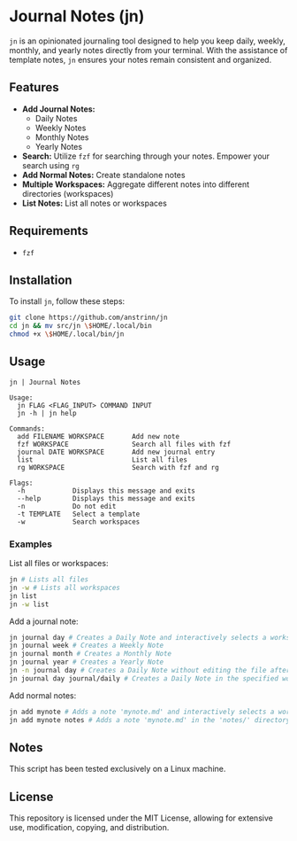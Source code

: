 # Journal Notes (jn)

`jn` is an opinionated journaling tool designed to help you keep daily, weekly, monthly, and yearly notes directly from your terminal. With the assistance of template notes, `jn` ensures your notes remain consistent and organized.

## Features

- **Add Journal Notes:**
  - Daily Notes
  - Weekly Notes
  - Monthly Notes
  - Yearly Notes
- **Search:** Utilize `fzf` for searching through your notes. Empower your search using `rg`
- **Add Normal Notes:** Create standalone notes
- **Multiple Workspaces:** Aggregate different notes into different directories (workspaces)
- **List Notes:** List all notes or workspaces

## Requirements

- `fzf`

## Installation

To install `jn`, follow these steps:

```bash
git clone https://github.com/anstrinn/jn
cd jn && mv src/jn \$HOME/.local/bin
chmod +x \$HOME/.local/bin/jn
```

## Usage

```
jn | Journal Notes

Usage:
  jn FLAG <FLAG_INPUT> COMMAND INPUT
  jn -h | jn help

Commands:
  add FILENAME WORKSPACE       Add new note
  fzf WORKSPACE                Search all files with fzf
  journal DATE WORKSPACE       Add new journal entry
  list                         List all files
  rg WORKSPACE                 Search with fzf and rg

Flags:
  -h            Displays this message and exits
  --help        Displays this message and exits
  -n            Do not edit
  -t TEMPLATE   Select a template
  -w            Search workspaces
```

### Examples

List all files or workspaces:

```bash
jn # Lists all files
jn -w # Lists all workspaces
jn list
jn -w list
```

Add a journal note:

```bash
jn journal day # Creates a Daily Note and interactively selects a workspace with fzf
jn journal week # Creates a Weekly Note
jn journal month # Creates a Monthly Note
jn journal year # Creates a Yearly Note
jn -n journal day # Creates a Daily Note without editing the file after creation
jn journal day journal/daily # Creates a Daily Note in the specified workspace
```

Add normal notes:

```bash
jn add mynote # Adds a note 'mynote.md' and interactively selects a workspace with fzf
jn add mynote notes # Adds a note 'mynote.md' in the 'notes/' directory
```

## Notes

This script has been tested exclusively on a Linux machine.

## License

This repository is licensed under the MIT License, allowing for extensive use, modification, copying, and distribution.
